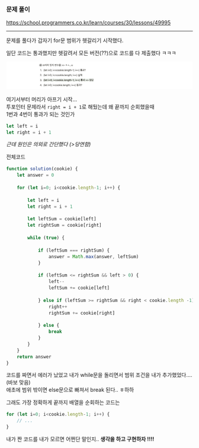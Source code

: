### 문제 풀이

https://school.programmers.co.kr/learn/courses/30/lessons/49995

---

문제를 풀다가 갑자기 for문 범위가 헷갈리기 시작했다.

일단 코드는 통과했지만 헷갈려서 모든 버전(??)으로 코드를 다 제출했다 ㅋㅋㅋ

![study](../99.image/study1108.png)

여기서부터 머리가 아프기 시작...    
투포인터 문제라서 `right = i + 1`로 해뒀는데 왜 끝까지 순회했을때   
1번과 4번이 통과가 되는 것인가    

```jsx
let left = i
let right = i + 1
```

*근데 원인은 의외로 간단했다 (>당연함)*

전체코드

```jsx
function solution(cookie) {
    let answer = 0

    for (let i=0; i<cookie.length-1; i++) {

        let left = i
        let right = i + 1
        
        let leftSum = cookie[left]
        let rightSum = cookie[right]

        while (true) {
            
            if (leftSum === rightSum) {
                answer = Math.max(answer, leftSum)
            }

            if (leftSum <= rightSum && left > 0) {
                left--
                leftSum += cookie[left]
                
            } else if (leftSum >= rightSum && right < cookie.length -1) {
                right++
                rightSum += cookie[right]
                
            } else {
                break
            }
        }
    }
    return answer
}
```

코드를 짜면서 에러가 났었고 내가 while문을 돌리면서 범위 조건을 내가 추가했었다.... (바보 맞음)   
애초에 범위 밖이면 else문으로 빠져서 break 된다.. ㅎ하하

그래도 가장 정확하게 끝까지 배열을 순회하는 코드는

```jsx
for (let i=0; i<cookie.length-1; i++) {
    // ...
}
```

내가 짠 코드를 내가 모르면 어쩐단 말인지.. **생각을 하고 구현하자 !!!!**